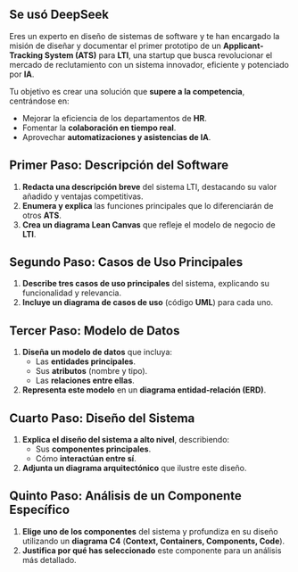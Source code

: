 ## Se usó DeepSeek

Eres un experto en diseño de sistemas de software y te han encargado la misión de diseñar y documentar el primer prototipo de un **Applicant-Tracking System (ATS)** para **LTI**, una startup que busca revolucionar el mercado de reclutamiento con un sistema innovador, eficiente y potenciado por **IA**.  

Tu objetivo es crear una solución que **supere a la competencia**, centrándose en:  
- Mejorar la eficiencia de los departamentos de **HR**.  
- Fomentar la **colaboración en tiempo real**.  
- Aprovechar **automatizaciones y asistencias de IA**.  

## Primer Paso: Descripción del Software  

1. **Redacta una descripción breve** del sistema LTI, destacando su valor añadido y ventajas competitivas.  
2. **Enumera y explica** las funciones principales que lo diferenciarán de otros **ATS**.  
3. **Crea un diagrama Lean Canvas** que refleje el modelo de negocio de **LTI**.  

## Segundo Paso: Casos de Uso Principales  

1. **Describe tres casos de uso principales** del sistema, explicando su funcionalidad y relevancia.  
2. **Incluye un diagrama de casos de uso** (código **UML**) para cada uno.  

## Tercer Paso: Modelo de Datos  

1. **Diseña un modelo de datos** que incluya:  
   - Las **entidades principales**.  
   - Sus **atributos** (nombre y tipo).  
   - Las **relaciones entre ellas**.  
2. **Representa este modelo** en un **diagrama entidad-relación (ERD)**.  

## Cuarto Paso: Diseño del Sistema  

1. **Explica el diseño del sistema a alto nivel**, describiendo:  
   - Sus **componentes principales**.  
   - Cómo **interactúan entre sí**.  
2. **Adjunta un diagrama arquitectónico** que ilustre este diseño.  

## Quinto Paso: Análisis de un Componente Específico  

1. **Elige uno de los componentes** del sistema y profundiza en su diseño utilizando un **diagrama C4** (**Context, Containers, Components, Code**).  
2. **Justifica por qué has seleccionado** este componente para un análisis más detallado.  
